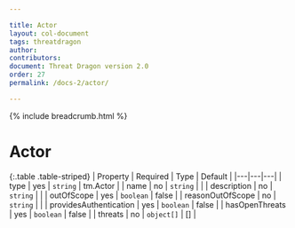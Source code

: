 ```yaml
---

title: Actor
layout: col-document
tags: threatdragon
author:
contributors:
document: Threat Dragon version 2.0
order: 27
permalink: /docs-2/actor/

---
```


{% include breadcrumb.html %}
# Actor

{:.table .table-striped}
| Property | Required | Type | Default |
|---|---|---|
| type | yes | `string` | tm.Actor |
| name | no | `string` | |
| description | no | `string` | |
| outOfScope | yes | `boolean` | false |
| reasonOutOfScope | no | `string` | |
| providesAuthentication | yes | `boolean` | false |
| hasOpenThreats | yes | `boolean` | false |
| threats | no | `object[]` | [] |
